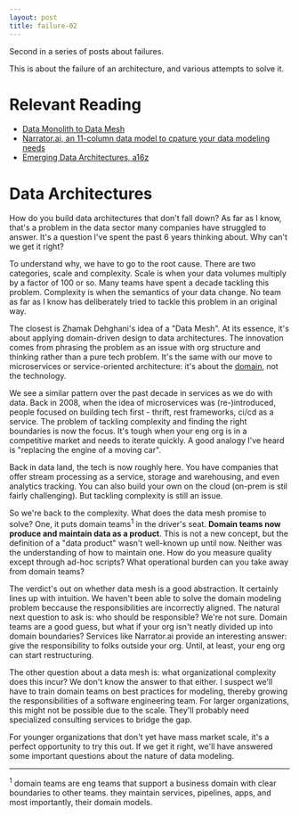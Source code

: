 ```yaml
---
layout: post
title: failure-02
---
```


Second in a series of posts about failures.

This is about the failure of an architecture, and various attempts to solve it.

# Relevant Reading  
* [Data Monolith to Data Mesh](https://martinfowler.com/articles/data-monolith-to-mesh.html)
* [Narrator.ai, an 11-column data model to cpature your data modeling needs](https://www.narrator.ai/)
* [Emerging Data Architectures, a16z](https://a16z.com/2020/10/15/the-emerging-architectures-for-modern-data-infrastructure/)

# Data Architectures

How do you build data architectures that don't fall down? As far as I know,
that's a problem in the data sector many companies have struggled to answer.
It's a question I've spent the past 6 years thinking about. Why can't we get it
right?

To understand why, we have to go to the root cause. There are two categories,
scale and complexity. Scale is when your data volumes multiply by a factor
of 100 or so. Many teams have spent a decade tackling this problem. Complexity
is when the semantics of your data change. No team as far as I know has
deliberately tried to tackle this problem in an original way.

The closest is Zhamak Dehghani's idea of a "Data Mesh". At its essence,
it's about applying domain-driven design to data architectures. The innovation 
comes from phrasing the problem as an issue with org structure and thinking
rather than a pure tech problem. It's the same with our move to microservices
or service-oriented architecture: it's about the
[domain](https://eng.uber.com/microservice-architecture/), not the technology.

We see a similar pattern over the past decade in services as we do with data.
Back in 2008, when the idea of microservices was (re-)introduced, people focused on
building tech first - thrift, rest frameworks, ci/cd as a service. The problem
of tackling complexity and finding the right boundaries is now the focus. It's
tough when your eng org is in a competitive market and needs to iterate
quickly. A good analogy I've heard is "replacing the engine of a moving car".

Back in data land, the tech is now roughly here. You have companies that offer
stream processing as a service, storage and warehousing, and even analytics
tracking. You can also build your own on the cloud (on-prem is stil fairly
challenging). But tackling complexity is still an issue.

So we're back to the complexity. What does the data mesh promise to solve? One,
it puts domain teams<sup>1</sup> in the driver's seat. **Domain teams now produce and
maintain data as a product**. This is not a new concept, but the 
definition of a "data product" wasn't well-known up until now. Neither was the
understanding of how to maintain one. How do you measure quality except through
ad-hoc scripts? What operational burden can you take away from domain teams?

The verdict's out on whether data mesh is a good abstraction. It certainly
lines up with intuition. We haven't been able to solve the domain
modeling problem beccause the responsibilities are incorrectly aligned. The
natural next question to ask is: who should be responsible? We're not sure.
Domain teams are a good guess, but what if your org isn't neatly divided
up into domain boundaries? Services like Narrator.ai provide an interesting
answer: give the responsibility to folks outside your org. Until, at least,
your eng org can start restructuring.

The other question about a data mesh is: what organizational complexity does
this incur? We don't know the answer to that either. I suspect we'll have
to train domain teams on best practices for modeling, thereby growing the
responsibilities of a software engineering team. For larger organizations, this
might not be possible due to the scale. They'll probably need specialized
consulting services to bridge the gap.

For younger organizations that don't yet have mass market scale, it's a perfect
opportunity to try this out. If we get it right, we'll have answered some
important questions about the nature of data modeling.

---

<sup>1</sup> domain teams are eng teams that support a business domain with
clear boundaries to other teams. they maintain services, pipelines, apps,
and most importantly, their domain models.
